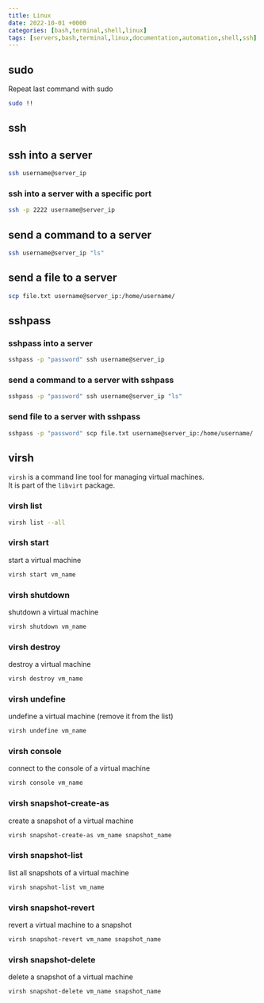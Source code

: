 ```yaml
---
title: Linux
date: 2022-10-01 +0000
categories: [bash,terminal,shell,linux]
tags: [servers,bash,terminal,linux,documentation,automation,shell,ssh]
---
```


## sudo

Repeat last command with sudo

```bash
sudo !!
```

## ssh

## ssh into a server

```bash
ssh username@server_ip
```

### ssh into a server with a specific port

```bash
ssh -p 2222 username@server_ip
```

## send a command to a server

```bash
ssh username@server_ip "ls"
```

## send a file to a server

```bash
scp file.txt username@server_ip:/home/username/
```

## sshpass

### sshpass into a server

```bash
sshpass -p "password" ssh username@server_ip
```

### send a command to a server with sshpass

```bash
sshpass -p "password" ssh username@server_ip "ls"
```

### send file to a server with sshpass

```bash
sshpass -p "password" scp file.txt username@server_ip:/home/username/
```

## virsh

`virsh` is a command line tool for managing virtual machines.<br>
It is part of the `libvirt` package.

### virsh list

```bash
virsh list --all
```

### virsh start

start a virtual machine

```bash
virsh start vm_name
```

### virsh shutdown

shutdown a virtual machine

```bash
virsh shutdown vm_name
```

### virsh destroy

destroy a virtual machine

```bash
virsh destroy vm_name
```

### virsh undefine

undefine a virtual machine (remove it from the list)

```bash
virsh undefine vm_name
```

### virsh console

connect to the console of a virtual machine

```bash
virsh console vm_name
```

### virsh snapshot-create-as

create a snapshot of a virtual machine

```bash
virsh snapshot-create-as vm_name snapshot_name
```

### virsh snapshot-list

list all snapshots of a virtual machine

```bash
virsh snapshot-list vm_name
```

### virsh snapshot-revert

revert a virtual machine to a snapshot

```bash
virsh snapshot-revert vm_name snapshot_name
```

### virsh snapshot-delete

delete a snapshot of a virtual machine

```bash
virsh snapshot-delete vm_name snapshot_name
```
